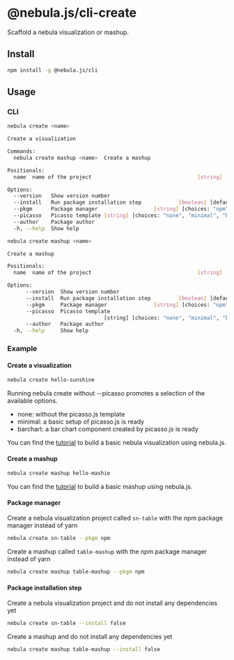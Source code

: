 # @nebula.js/cli-create

Scaffold a nebula visualization or mashup.

## Install

```sh
npm install -g @nebula.js/cli
```

## Usage

### CLI

```sh
nebula create <name>

Create a visualization

Commands:
  nebula create mashup <name>  Create a mashup

Positionals:
  name  name of the project                                  [string] [required]

Options:
  --version   Show version number                                      [boolean]
  --install   Run package installation step            [boolean] [default: true]
  --pkgm      Package manager                  [string] [choices: "npm", "yarn"]
  --picasso   Picasso template [string] [choices: "none", "minimal", "barchart"]
  --author    Package author                                            [string]
  -h, --help  Show help                                                [boolean]
```

```sh
nebula create mashup <name>

Create a mashup

Positionals:
  name  name of the project                                  [string] [required]

Options:
      --version  Show version number                                   [boolean]
      --install  Run package installation step         [boolean] [default: true]
      --pkgm     Package manager               [string] [choices: "npm", "yarn"]
      --picasso  Picasso template
                               [string] [choices: "none", "minimal", "barchart"]
      --author   Package author                                         [string]
  -h, --help     Show help                                             [boolean]
```

### Example

#### Create a visualization

```sh
nebula create hello-sunshine
```

Running nebula create without --picasso promotes a selection of the available
options.

- none: without the picasso.js template
- minimal: a basic setup of picasso.js is ready
- barchart: a bar chart component created by picasso.js is ready

You can find the [tutorial](https://qlik.dev/tutorials/build-a-helloworld-extension-using-nebulajs) to build a basic nebula visualization using nebula.js.

#### Create a mashup

```sh
nebula create mashup hello-mashie
```

You can find the [tutorial](https://qlik.dev/tutorials/build-a-simple-mashup-using-nebulajs) to build a basic mashup using nebula.js.

#### Package manager

Create a nebula visualization project called `sn-table` with the npm package manager
instead of yarn

```sh
nebula create sn-table --pkgm npm
```

Create a mashup called `table-mashup` with the npm package manager instead of yarn

```sh
nebula create mashup table-mashup --pkgm npm
```

#### Package installation step

Create a nebula visualization project and do not install any dependencies yet

```sh
nebula create sn-table --install false
```

Create a mashup and do not install any dependencies yet

```sh
nebula create mashup table-mashup --install false
```
